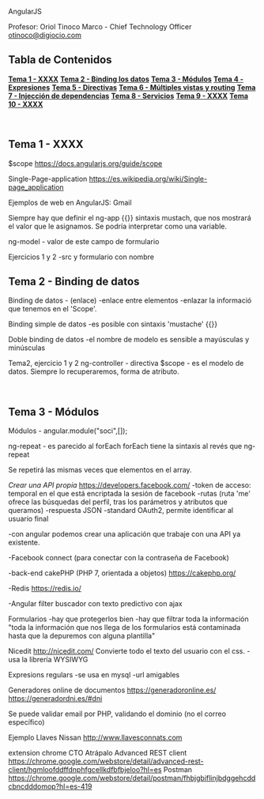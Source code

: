 AngularJS

Profesor: Oriol Tinoco Marco - Chief Technology Officer
otinoco@digiocio.com

## Tabla de Contenidos

[**Tema 1 - XXXX**](#tema1)
[**Tema 2 - Binding los datos**](#tema2)
[**Tema 3 - Módulos**](#tema3)
[**Tema 4 - Expresiones**](#tema4)
[**Tema 5 - Directivas**](#tema5)
[**Tema 6 - Múltiples vistas y routing**](#tema6)
[**Tema 7 - Injección de dependencias**](#tema7)
[**Tema 8 - Servicios**](#tema8)
[**Tema 9 - XXXX**](#tema9)
[**Tema 10 - XXXX**](#tema10)



<br> 

## Tema 1 - XXXX

$scope
https://docs.angularjs.org/guide/scope

Single-Page-application
https://es.wikipedia.org/wiki/Single-page_application

<script src= ></script>

Ejemplos de web en AngularJS: Gmail

Siempre hay que definir el ng-app
{{}} sintaxis mustach, que nos mostrará el valor que le asignamos.
Se podría interpretar como una variable.

ng-model - valor de este campo de formulario

Ejercicios 1 y 2
-src y formulario con nombre


## Tema 2 - Binding de datos

Binding de datos - (enlace)
-enlace entre elementos
-enlazar la informació que tenemos en el 'Scope'.

Binding simple de datos
-es posible con sintaxis 'mustache'
{{}}

Doble binding de datos
-el nombre de modelo es sensible a mayúsculas y minúsculas


Tema2, ejercicio 1 y 2
ng-controller - directiva
$scope - es el modelo de datos. Siempre lo recuperaremos, forma de atributo.


<br>

## Tema 3 - Módulos

Módulos - angular.module("soci",[]);

ng-repeat - es parecido al forEach
forEach tiene la sintaxis al revés que ng-repeat

Se repetirá las mismas veces que elementos en el array.



*Crear una API propia*
https://developers.facebook.com/
-token de acceso: temporal en el que está encriptada la sesión de facebook
-rutas (ruta 'me' ofrece las búsquedas del perfil, tras los parámetros y atributos que queramos)
-respuesta JSON
-standard OAuth2, permite identificar al usuario final

-con angular podemos crear una aplicación que trabaje con una API ya existente.

-Facebook connect (para conectar con la contraseña de Facebook)

-back-end cakePHP (PHP 7, orientada a objetos)
https://cakephp.org/

-Redis
https://redis.io/


-Angular filter
buscador con texto predictivo con ajax


Formularios
-hay que protegerlos bien
-hay que filtrar toda la información
"toda la información que nos llega de los formularios está contaminada hasta que la depuremos con alguna plantilla"


Nicedit
http://nicedit.com/
Convierte todo el texto del usuario con el css.
-usa la librería WYSIWYG

Expresions regulars
-se usa en mysql
-url amigables


Generadores online de documentos
https://generadoronline.es/
https://generadordni.es/#dni


Se puede validar email por PHP, validando el dominio (no el correo específico)


Ejemplo Llaves Nissan
http://www.llavesconnats.com

extension chrome
CTO Atrápalo
Advanced REST client
https://chrome.google.com/webstore/detail/advanced-rest-client/hgmloofddffdnphfgcellkdfbfbjeloo?hl=es
Postman
https://chrome.google.com/webstore/detail/postman/fhbjgbiflinjbdggehcddcbncdddomop?hl=es-419

